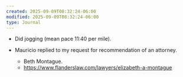 ```yaml
---
created: 2025-09-09T08:32:24-06:00
modified: 2025-09-09T08:32:24-06:00
type: Journal
---
```


- Did jogging (mean pace 11:40 per mile).

- Mauricio replied to my request for
  recommendation of an attorney.
  - Beth Montague.
  - https://www.flanderslaw.com/lawyers/elizabeth-a-montague

<!-- EOF -->
